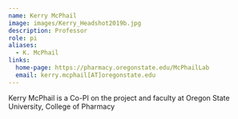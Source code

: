 ```yaml
---
name: Kerry McPhail
image: images/Kerry_Headshot2019b.jpg
description: Professor
role: pi
aliases:
  - K. McPhail
links:
  home-page: https://pharmacy.oregonstate.edu/McPhailLab
  email: kerry.mcphail[AT]oregonstate.edu 
---
```


Kerry McPhail is a Co-PI on the project and faculty at Oregon State University, College of Pharmacy
